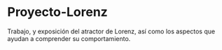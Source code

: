 # Proyecto-Lorenz
Trabajo, y exposición del atractor de Lorenz, así como los aspectos que ayudan a comprender su comportamiento.
